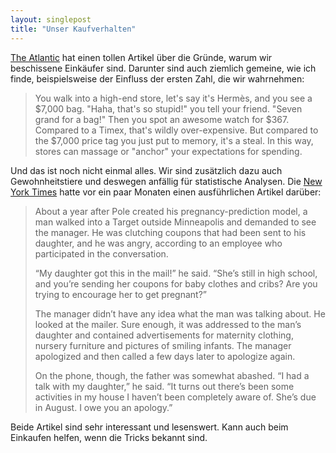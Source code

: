 ```yaml
---
layout: singlepost
title: "Unser Kaufverhalten"
---
```


[The Atlantic](http://www.theatlantic.com/business/archive/2012/07/the-11-ways-that-consumers-are-hopeless-at-math/259479/) hat einen tollen Artikel über die Gründe, warum wir beschissene Einkäufer sind. Darunter sind auch ziemlich gemeine, wie ich finde, beispielsweise der Einfluss der ersten Zahl, die wir wahrnehmen:
>You walk into a high-end store, let's say it's Hermès, and you see a $7,000 bag. "Haha, that's so stupid!" you tell your friend. "Seven grand for a bag!" Then you spot an awesome watch for $367. Compared to a Timex, that's wildly over-expensive. But compared to the $7,000 price tag you just put to memory, it's a steal. In this way, stores can massage or "anchor" your expectations for spending.

Und das ist noch nicht einmal alles. Wir sind zusätzlich dazu auch Gewohnheitstiere und deswegen anfällig für statistische Analysen. Die [New York Times](http://www.nytimes.com/2012/02/19/magazine/shopping-habits.html?_r=1&pagewanted=all) hatte vor ein paar Monaten einen ausführlichen Artikel darüber:
>About a year after Pole created his pregnancy-prediction model, a man walked into a Target outside Minneapolis and demanded to see the manager. He was clutching coupons that had been sent to his daughter, and he was angry, according to an employee who participated in the conversation.
>
>“My daughter got this in the mail!” he said. “She’s still in high school, and you’re sending her coupons for baby clothes and cribs? Are you trying to encourage her to get pregnant?”
>
>The manager didn’t have any idea what the man was talking about. He looked at the mailer. Sure enough, it was addressed to the man’s daughter and contained advertisements for maternity clothing, nursery furniture and pictures of smiling infants. The manager apologized and then called a few days later to apologize again.
>
>On the phone, though, the father was somewhat abashed. “I had a talk with my daughter,” he said. “It turns out there’s been some activities in my house I haven’t been completely aware of. She’s due in August. I owe you an apology.”

Beide Artikel sind sehr interessant und lesenswert. Kann auch beim Einkaufen helfen, wenn die Tricks bekannt sind.